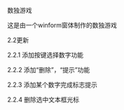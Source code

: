 数独游戏

这是由一个winform窗体制作的数独游戏

2.2更新

2.2.1 添加按键选择数字功能

2.2.2 添加“删除”，“提示”功能

2.2.3 添加某个数字完成标志提示

2.2.4 删除选中文本框光标


